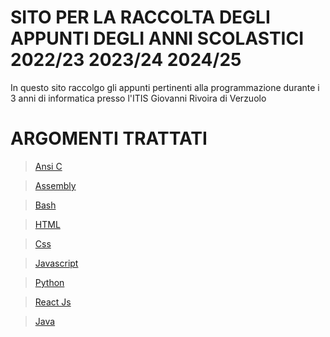 # SITO PER LA RACCOLTA DEGLI APPUNTI DEGLI ANNI SCOLASTICI 2022/23 2023/24 2024/25

In questo sito raccolgo gli appunti pertinenti alla programmazione durante i 3 anni di informatica presso l'ITIS Giovanni Rivoira di Verzuolo

# ARGOMENTI TRATTATI

> [Ansi C](https://1lg20.github.io/Programmare/Pages/C.html)

> [Assembly](https://1lg20.github.io/Programmare/Pages/Assembly.html)

> [Bash](https://1lg20.github.io/Programmare/Pages/Bash.html)

> [HTML](https://1lg20.github.io/Programmare/Pages/Html.html)

> [Css](https://1lg20.github.io/Programmare/Pages/Css.html)

> [Javascript](https://1lg20.github.io/Programmare/Pages/Javascript.html)

> [Python](https://1lg20.github.io/Programmare/Pages/Python.html)

> [React Js](https://1lg20.github.io/Programmare/Pages/Python.html)

> [Java](https://1lg20.github.io/Programmare/Pages/Java.html)